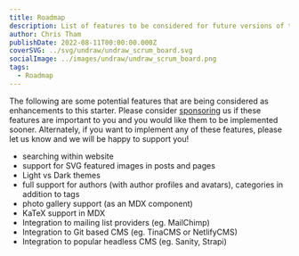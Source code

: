 ```yaml
---
title: Roadmap
description: List of features to be considered for future versions of this starter.
author: Chris Tham
publishDate: 2022-08-11T00:00:00.000Z
coverSVG: ../svg/undraw/undraw_scrum_board.svg
socialImage: ../images/undraw/undraw_scrum_board.png
tags:
  - Roadmap
---
```


The following are some potential features that are being considered as enhancements to this starter. Please consider [sponsoring](https://github.com/sponsors/hellotham) us if these features are important to you and you would like them to be implemented sooner. Alternately, if you want to implement any of these features, please let us know and we will be happy to support you!

- searching within website
- support for SVG featured images in posts and pages
- Light vs Dark themes
- full support for authors (with author profiles and avatars), categories in addition to tags
- photo gallery support (as an MDX component)
- KaTeX support in MDX
- Integration to mailing list providers (eg. MailChimp)
- Integration to Git based CMS (eg. TinaCMS or NetlifyCMS)
- Integration to popular headless CMS (eg. Sanity, Strapi)
